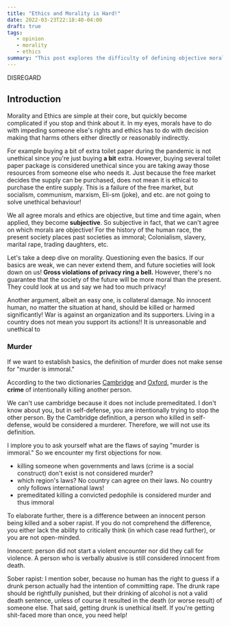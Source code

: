 ```yaml
---
title: "Ethics and Morality is Hard!"
date: 2022-03-23T22:18:40-04:00
draft: true
tags:
   - opinion
   - morality
   - ethics
summary: "This post explores the difficulty of defining objective morality and ethics, arguing that while simple in core concepts (like not impeding rights or causing harm), they become subjective in application due to differing societal views and personal interpretations. It questions the definition of murder and the morality of actions like buying excessive resources during a shortage. The author aims to delve deeper into morality by questioning basics and addressing nuances."
---
```


DISREGARD

## Introduction

Morality and Ethics are simple at their core, but quickly become complicated if you stop and think about it.
In my eyes, morals have to do with impeding someone else's rights and
ethics has to do with decision making that harms others either directly or reasonably indirectly.

For example buying a bit of extra toilet paper during the pandemic is not unethical since you're just buying **a bit** extra.
However, buying several toilet paper package is considered unethical since you are taking away those resources from someone
else who needs it. Just because the free market decides the supply can be purchased, does not mean it is ethical to
purchase the entire supply. This is a failure of the free market, but socialism, communism, marxism, Eli-sm (joke), and etc. are not going to solve unethical behaviour!

We all agree morals and ethics are objective, but time and time again, when applied,
they become **subjective**. So subjective in fact, that we can't agree on which morals are objective!
For the history of the human race, the present society places past societies as immoral;
Colonialism, slavery, marital rape, trading daughters, etc.

Let's take a deep dive on morality. Questioning even the basics.
If our basics are weak, we can never extend them, and future societies will look
down on us! **Gross violations of privacy ring a bell.** However, there's no guarantee
that the society of the future will be more moral than the present. They could look at us
and say we had too much privacy!

Another argument, albeit an easy one, is collateral damage. No innocent human, no matter the
situation at hand, should be killed or harmed significantly! War is against an organization and its supporters. Living
in a country does not mean you support its actions!! It is unreasonable and unethical to

### Murder

If we want to establish basics, the definition of murder does not make sense for "murder is immoral."

According to the two dictionaries [Cambridge](https://dictionary.cambridge.org/dictionary/english/murder) and [Oxford](https://www.merriam-webster.com/dictionary/murder), murder is the **crime** of intentionally killing another person.

We can't use cambridge because it does not include premeditated. I don't know about you, but in self-defense,
you are intentionally trying to stop the other person. By the Cambridge definition, a person who killed in self-defense,
would be considered a murderer. Therefore, we will not use its definition.

I implore you to ask yourself what are the flaws of saying "murder is immoral."
So we encounter my first objections for now.

- killing someone when governments and laws (crime is a social construct) don't exist is not considered murder?
- which region's laws? No country can agree on their laws. No country only follows international laws!
- premeditated killing a convicted pedophile is considered murder and thus immoral

To elaborate further, there is a difference between an innocent person being killed and a sober rapist.
If you do not comprehend the difference, you either lack the ability to critically think (in which case read further), or you are not
open-minded.

Innocent: person did not start a violent encounter nor did they call for violence. A person who is verbally abusive is still considered innocent from death.

Sober rapist: I mention sober, because no human has the right to guess if a drunk person actually had the intention of committing rape. The drunk rape should be rightfully punished, but their drinking of alcohol is not a valid death sentence, unless of course it resulted in the death (or worse result) of someone else.
That said, getting drunk is unethical itself. If you're getting shit-faced more than once, you need help!
